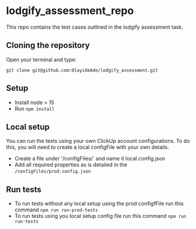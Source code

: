# lodgify_assessment_repo

This repo contains the test cases outlined in the lodgify assessment task. 

## Cloning the repository

Open your terminal and type:

```
git clone git@github.com:OlayideAde/lodgify_assessment.git
```

## Setup

- Install node > 15
- Run `npm install`

## Local setup
You can run the tests using your own ClickUp account configurations. To do this, you will need to create a local configFile with your own details. 
- Create a file under '/configFiles/` and name it local.config.json 
- Add all required properties as is detailed in the `/configFiles/prod.config.json`

## Run tests
- To run tests without any local setup using the prod configfFile run this command `npm run run-prod-tests`
- To run tests using you local setup config file run this command `npm run run-tests`
